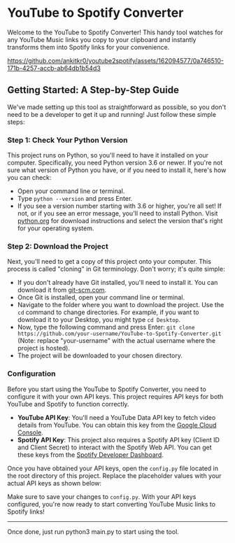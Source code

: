 # YouTube to Spotify Converter

Welcome to the YouTube to Spotify Converter! This handy tool watches for any YouTube Music links you copy to your clipboard and instantly transforms them into Spotify links for your convenience.

https://github.com/ankitkr0/youtube2spotify/assets/162094577/0a746510-171b-4257-accb-ab64db1b54d3

## Getting Started: A Step-by-Step Guide

We've made setting up this tool as straightforward as possible, so you don't need to be a developer to get it up and running! Just follow these simple steps:

### Step 1: Check Your Python Version

This project runs on Python, so you'll need to have it installed on your computer. Specifically, you need Python version 3.6 or newer. If you're not sure what version of Python you have, or if you need to install it, here's how you can check:

- Open your command line or terminal.
- Type `python --version` and press Enter.
- If you see a version number starting with 3.6 or higher, you're all set! If not, or if you see an error message, you'll need to install Python. Visit [python.org](https://www.python.org/downloads/) for download instructions and select the version that's right for your operating system.

### Step 2: Download the Project

Next, you'll need to get a copy of this project onto your computer. This process is called "cloning" in Git terminology. Don't worry; it's quite simple:

- If you don't already have Git installed, you'll need to install it. You can download it from [git-scm.com](https://git-scm.com/downloads).
- Once Git is installed, open your command line or terminal.
- Navigate to the folder where you want to download the project. Use the `cd` command to change directories. For example, if you want to download it to your Desktop, you might type `cd Desktop`.
- Now, type the following command and press Enter: `git clone https://github.com/your-username/YouTube-to-Spotify-Converter.git` (Note: replace "your-username" with the actual username where the project is hosted).
- The project will be downloaded to your chosen directory.

### Configuration

Before you start using the YouTube to Spotify Converter, you need to configure it with your own API keys. This project requires API keys for both YouTube and Spotify to function correctly.

- **YouTube API Key**: You'll need a YouTube Data API key to fetch video details from YouTube. You can obtain this key from the [Google Cloud Console](https://console.cloud.google.com/).
- **Spotify API Key**: This project also requires a Spotify API key (Client ID and Client Secret) to interact with the Spotify Web API. You can get these keys from the [Spotify Developer Dashboard](https://developer.spotify.com/dashboard/).

Once you have obtained your API keys, open the `config.py` file located in the root directory of this project. Replace the placeholder values with your actual API keys as shown below:

Make sure to save your changes to `config.py`. With your API keys configured, you're now ready to start converting YouTube Music links to Spotify links!

--------

Once done, just run python3 main.py to start using the tool.
